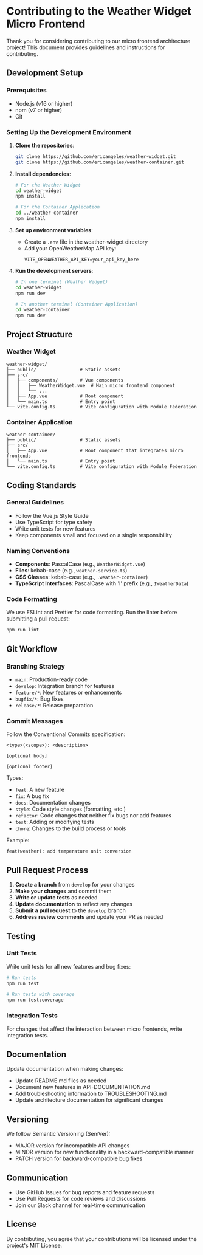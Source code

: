 # Contributing to the Weather Widget Micro Frontend

Thank you for considering contributing to our micro frontend architecture project! This document provides guidelines and instructions for contributing.

## Development Setup

### Prerequisites

- Node.js (v16 or higher)
- npm (v7 or higher)
- Git

### Setting Up the Development Environment

1. **Clone the repositories**:
   ```bash
   git clone https://github.com/ericangeles/weather-widget.git
   git clone https://github.com/ericangeles/weather-container.git
   ```

2. **Install dependencies**:
   ```bash
   # For the Weather Widget
   cd weather-widget
   npm install

   # For the Container Application
   cd ../weather-container
   npm install
   ```

3. **Set up environment variables**:
   - Create a `.env` file in the weather-widget directory
   - Add your OpenWeatherMap API key:
     ```
     VITE_OPENWEATHER_API_KEY=your_api_key_here
     ```

4. **Run the development servers**:
   ```bash
   # In one terminal (Weather Widget)
   cd weather-widget
   npm run dev

   # In another terminal (Container Application)
   cd weather-container
   npm run dev
   ```

## Project Structure

### Weather Widget

```
weather-widget/
├── public/                # Static assets
├── src/
│   ├── components/        # Vue components
│   │   ├── WeatherWidget.vue  # Main micro frontend component
│   │   └── ...
│   ├── App.vue            # Root component
│   └── main.ts            # Entry point
└── vite.config.ts         # Vite configuration with Module Federation
```

### Container Application

```
weather-container/
├── public/                # Static assets
├── src/
│   ├── App.vue            # Root component that integrates micro frontends
│   └── main.ts            # Entry point
└── vite.config.ts         # Vite configuration with Module Federation
```

## Coding Standards

### General Guidelines

- Follow the Vue.js Style Guide
- Use TypeScript for type safety
- Write unit tests for new features
- Keep components small and focused on a single responsibility

### Naming Conventions

- **Components**: PascalCase (e.g., `WeatherWidget.vue`)
- **Files**: kebab-case (e.g., `weather-service.ts`)
- **CSS Classes**: kebab-case (e.g., `.weather-container`)
- **TypeScript Interfaces**: PascalCase with 'I' prefix (e.g., `IWeatherData`)

### Code Formatting

We use ESLint and Prettier for code formatting. Run the linter before submitting a pull request:

```bash
npm run lint
```

## Git Workflow

### Branching Strategy

- `main`: Production-ready code
- `develop`: Integration branch for features
- `feature/*`: New features or enhancements
- `bugfix/*`: Bug fixes
- `release/*`: Release preparation

### Commit Messages

Follow the Conventional Commits specification:

```
<type>(<scope>): <description>

[optional body]

[optional footer]
```

Types:
- `feat`: A new feature
- `fix`: A bug fix
- `docs`: Documentation changes
- `style`: Code style changes (formatting, etc.)
- `refactor`: Code changes that neither fix bugs nor add features
- `test`: Adding or modifying tests
- `chore`: Changes to the build process or tools

Example:
```
feat(weather): add temperature unit conversion
```

## Pull Request Process

1. **Create a branch** from `develop` for your changes
2. **Make your changes** and commit them
3. **Write or update tests** as needed
4. **Update documentation** to reflect any changes
5. **Submit a pull request** to the `develop` branch
6. **Address review comments** and update your PR as needed

## Testing

### Unit Tests

Write unit tests for all new features and bug fixes:

```bash
# Run tests
npm run test

# Run tests with coverage
npm run test:coverage
```

### Integration Tests

For changes that affect the interaction between micro frontends, write integration tests.

## Documentation

Update documentation when making changes:

- Update README.md files as needed
- Document new features in API-DOCUMENTATION.md
- Add troubleshooting information to TROUBLESHOOTING.md
- Update architecture documentation for significant changes

## Versioning

We follow Semantic Versioning (SemVer):

- MAJOR version for incompatible API changes
- MINOR version for new functionality in a backward-compatible manner
- PATCH version for backward-compatible bug fixes

## Communication

- Use GitHub Issues for bug reports and feature requests
- Use Pull Requests for code reviews and discussions
- Join our Slack channel for real-time communication

## License

By contributing, you agree that your contributions will be licensed under the project's MIT License.
